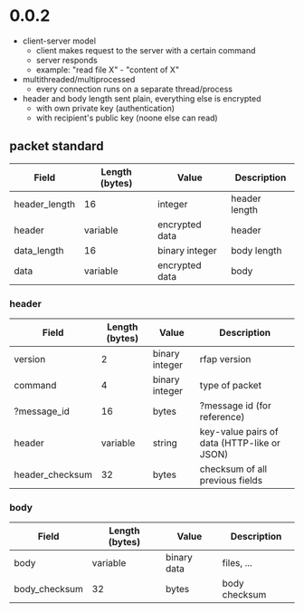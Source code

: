 
# 0.0.2

 - client-server model
   - client makes request to the server with a certain command
   - server responds
   - example: "read file X" - "content of X"
 - multithreaded/multiprocessed
   - every connection runs on a separate thread/process
 - header and body length sent plain, everything else is encrypted
   - with own private key (authentication)
   - with recipient's public key (noone else can read)

## packet standard

| Field         | Length (bytes) | Value          | Description   |
|---------------|----------------|----------------|---------------|
| header_length | 16             | integer        | header length |
| header        | variable       | encrypted data | header        |
| data_length   | 16             | binary integer | body length   |
| data          | variable       | encrypted data | body          |

### header

| Field           | Length (bytes) | Value          | Description                                 |
|-----------------|----------------|----------------|---------------------------------------------|
| version         | 2              | binary integer | rfap version                                |
| command         | 4              | binary integer | type of packet                              |
| ?message_id     | 16             | bytes          | ?message id (for reference)                 |
| header          | variable       | string         | key-value pairs of data (HTTP-like or JSON) |
| header_checksum | 32             | bytes          | checksum of all previous fields             |

### body

| Field         | Length (bytes) | Value       | Description   |
|---------------|----------------|-------------|---------------|
| body          | variable       | binary data | files, ...    |
| body_checksum | 32             | bytes       | body checksum |

